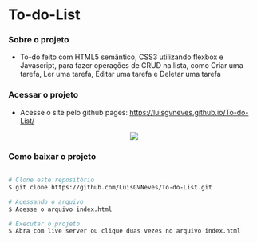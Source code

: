 # To-do-List

### Sobre o projeto
- To-do feito com HTML5 semântico, CSS3 utilizando flexbox e Javascript, para fazer operações de CRUD na lista, como Criar uma tarefa, Ler uma tarefa, Editar uma tarefa e  Deletar uma tarefa 

### Acessar o projeto
- Acesse o site pelo github pages: https://luisgvneves.github.io/To-do-List/

<div align="center">
  <img src="https://user-images.githubusercontent.com/99727468/218349273-0d31871a-a38a-4042-951f-d6694ba8c236.gif">
</div>





### Como baixar o projeto

```bash

# Clone este repositório
$ git clone https://github.com/LuisGVNeves/To-do-List.git

# Acessando o arquivo
$ Acesse o arquivo index.html 

# Executar o projeto
$ Abra com live server ou clique duas vezes no arquivo index.html
```


